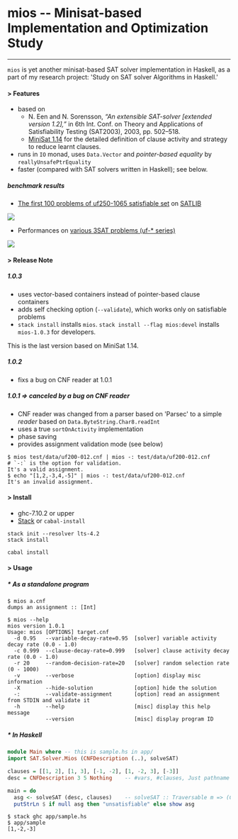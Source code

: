 # mios -- Minisat-based Implementation and Optimization Study
----

`mios` is yet another minisat-based SAT solver implementation in Haskell, as a part of my research
project: 'Study on SAT solver Algorithms in Haskell.'

#### > Features

* based on
  * N. Een and N. Sorensson, *“An extensible SAT-solver [extended version 1.2],”* in 6th Int. Conf. on Theory and Applications of Satisfiability Testing (SAT2003), 2003, pp. 502–518.
  * [MiniSat 1.14](http://minisat.se/downloads/MiniSat_v1.14.2006-Aug-29.src.zip) for the detailed definition of clause activity and strategy to reduce learnt clauses.
* runs in `IO` monad, uses `Data.Vector` and *pointer-based equality* by `reallyUnsafePtrEquality`
* faster (compared with SAT solvers written in Haskell); see below.

##### benchmark results
* [The first 100 problems of uf250-1065 satisfiable set](http://www.cs.ubc.ca/~hoos/SATLIB/Benchmarks/SAT/RND3SAT/uf250-1065.tar.gz) on [SATLIB](http://www.cs.ubc.ca/~hoos/SATLIB/benchm.html)

![](https://docs.google.com/spreadsheets/d/1OYaOTZccjCFrItEb6zOUpXOS9Wbq7Qn22ooWnk95iW4/pubchart?oid=1845809024&format=image)

* Performances on [various 3SAT problems (uf-* series)](http://www.cs.ubc.ca/~hoos/SATLIB/benchm.html)

![](https://docs.google.com/spreadsheets/d/1cNltZ4FIu_exSUQMcXe53w4fADr3sOUxpo3L7oM0H_Q/pubchart?oid=297581252&format=image)

#### > Release Note

##### 1.0.3

* uses vector-based containers instead of pointer-based clause containers
* adds self checking option (`--validate`), which works only on satisfiable problems
* `stack install` installs `mios`. `stack install --flag mios:devel` installs `mios-1.0.3` for developers.

This is the last version based on MiniSat 1.14.

##### 1.0.2

* fixs a bug on CNF reader at 1.0.1

##### 1.0.1 => canceled by a bug on CNF reader

* CNF reader was changed from a parser based on 'Parsec' to a simple *reader* based on `Data.ByteString.Char8.readInt`
* uses a true `sortOnActivity` implementation
* phase saving
* provides assignment validation mode (see below)

```
$ mios test/data/uf200-012.cnf | mios -: test/data/uf200-012.cnf      # `-:` is the option for validation.
It's a valid assignment.
$ echo "[1,2,-3,4,-5]" | mios -: test/data/uf200-012.cnf
It's an invalid assignment.
```

#### > Install

* ghc-7.10.2 or upper
* [Stack](http://www.haskellstack.org/) or `cabal-install`

```
stack init --resolver lts-4.2
stack install
```

```
cabal install
```

#### > Usage

##### * As a standalone program

```
$ mios a.cnf
dumps an assignment :: [Int]

$ mios --help
mios version 1.0.1
Usage: mios [OPTIONS] target.cnf
  -d 0.95   --variable-decay-rate=0.95  [solver] variable activity decay rate (0.0 - 1.0)
  -c 0.999  --clause-decay-rate=0.999   [solver] clause activity decay rate (0.0 - 1.0)
  -r 20     --random-decision-rate=20   [solver] random selection rate (0 - 1000)
  -v        --verbose                   [option] display misc information
  -X        --hide-solution             [option] hide the solution
  -:        --validate-assignment       [option] read an assignment from STDIN and validate it
  -h        --help                      [misc] display this help message
            --version                   [misc] display program ID
```

##### * In Haskell

```haskell
module Main where -- this is sample.hs in app/
import SAT.Solver.Mios (CNFDescription (..), solveSAT)

clauses = [[1, 2], [1, 3], [-1, -2], [1, -2, 3], [-3]]
desc = CNFDescription 3 5 Nothing    -- #vars, #clauses, Just pathname or Nothing

main = do
  asg <- solveSAT (desc, clauses)    -- solveSAT :: Traversable m => (CNFDescription, m [Int]) -> IO [Int]
  putStrLn $ if null asg then "unsatisfiable" else show asg
```

```
$ stack ghc app/sample.hs
$ app/sample
[1,-2,-3]
```
